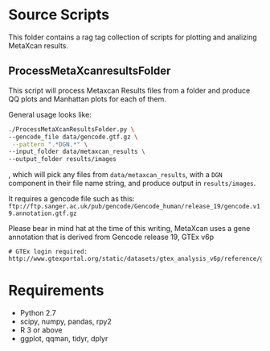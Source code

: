 # Source Scripts

This folder contains a rag tag collection of scripts for plotting and analizing MetaXcan results.

## ProcessMetaXcanresultsFolder

This script will process Metaxcan Results files from a folder and produce QQ plots and Manhattan plots for each of them.

General usage looks like:

```bash
./ProcessMetaXcanResultsFolder.py \
--gencode_file data/gencode.gtf.gz \
 --pattern ".*DGN.*" \
--input_folder data/metaxcan_results \
--output_folder results/images
```

, which will pick any files from `data/metaxcan_results`,
with a `DGN` component in their file name string,
and produce output in `results/images`.

It requires a gencode file such as this:
`ftp://ftp.sanger.ac.uk/pub/gencode/Gencode_human/release_19/gencode.v19.annotation.gtf.gz`

Please bear in mind hat at the time of this writing, MetaXcan uses a gene annotation that is derived from Gencode release 19, GTEx v6p
```
# GTEx login required:
http://www.gtexportal.org/static/datasets/gtex_analysis_v6p/reference/gencode.v19.genes.v6p_model.patched_contigs.gtf.gz
```


# Requirements

- Python 2.7
- scipy, numpy, pandas, rpy2
- R 3 or above
- ggplot, qqman, tidyr, dplyr
